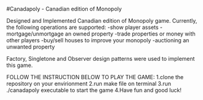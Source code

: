 #Canadapoly - Canadian edition of Monopoly

Designed and Implemented Canadian edition of Monopoly game. Currently, the following operations are supported:
-show player assets
-mortgage/unmortgage an owned property
-trade properties or money with other players
-buy/sell houses to improve your monopoly
-auctioning an unwanted property

Factory, Singletone and Observer design patterns were used to implement this game.


FOLLOW THE INSTRUCTION BELOW TO PLAY THE GAME:
1.clone the repository on your envirionment
2.run make file on terminal
3.run ./canadapoly executable to start the game
4.Have fun and good luck!
